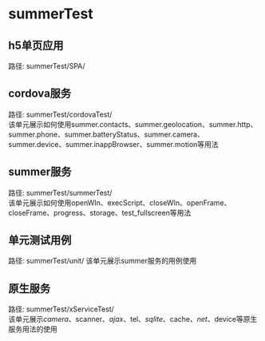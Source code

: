 # summerTest

## h5单页应用
路径: summerTest/SPA/

## cordova服务
路径: summerTest/cordovaTest/   
该单元展示如何使用summer.contacts、summer.geolocation、summer.http、summer.phone、summer.batteryStatus、summer.camera、summer.device、summer.inappBrowser、summer.motion等用法  

## summer服务
路径: summerTest/summerTest/  
该单元展示如何使用openWIn、execScript、closeWIn、openFrame、closeFrame、progress、storage、test_fullscreen等用法 

## 单元测试用例
路径: summerTest/unit/ 
该单元展示summer服务的用例使用


## 原生服务
路径: summerTest/xServiceTest/  
该单元展示$camera、$scanner、$ajax、$tel、$sqlite、$cache、$net、$device等原生服务用法的使用   

   

   


